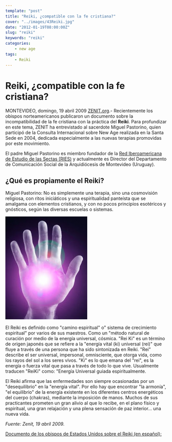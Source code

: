 ```yaml
---
template: "post"
title: "Reiki, ¿compatible con la fe cristiana?"
cover: "../images/43Reiki.jpg"
date: "2012-01-19T08:00:00Z"
slug: "reiki"
keywords: "reiki"
categories: 
    - new age
tags:
    - Reiki
---
```


# Reiki, ¿compatible con la fe cristiana?
MONTEVIDEO, domingo, 19 abril 2009 [ZENIT.org](https://zenit.org/).- Recientemente los obispos norteamericanos publicaron un documento sobre la incompatibilidad de la fe cristiana con la práctica del **Reiki**. Para profundizar en este tema, ZENIT ha entrevistado al sacerdote Miguel Pastorino, quien participó de la Consulta Internacional sobre New Age realizada en la Santa Sede en 2004, dedicada especialmente a las nuevas terapias promovidas por este movimiento.  

El padre Miguel Pastorino es miembro fundador de la [Red Iberoamericana de Estudio de las Sectas (RIES)](http://info-ries.blogspot.com/) y actualmente es Director del Departamento de Comunicación Social de la Arquidiócesis de Montevideo (Uruguay).

## ¿Qué es propiamente el Reiki?
Miguel Pastorino: No es simplemente una terapia, sino una cosmovisión religiosa, con ritos iniciáticos y una espiritualidad panteísta que se amalgama con elementos cristianos, y con no pocos principios esotéricos y gnósticos, según las diversas escuelas o sistemas.  

![Reiki](../images/43Reiki.jpg)


El Reiki es definido como "camino espiritual" o" sistema de crecimiento espiritual" por varios de sus maestros. Como un "método natural de curación por medio de la energía universal, cósmica. "Rei Ki" es un término de origen japonés que se refiere a la "energía vital (ki) universal (rei)" que fluye a través de una persona que ha sido sintonizada en Reiki.
"Rei" describe el ser universal, impersonal, omnisciente, que otorga vida, como los rayos del sol a los seres vivos. "Ki" es lo que emana del "rei", es la energía o fuerza vital que pasa a través de todo lo que vive. Usualmente traducen "ReiKi" como: "Energía Universal guiada espiritualmente.  

El Reiki afirma que las enfermedades son siempre ocasionadas por un "desequilibrio" en la "energía vital". Por ello hay que encontrar "la armonía", "el equilibrio" de la energía existente en los diferentes centros energéticos del cuerpo (chakras), mediante la imposición de manos. Muchos de sus practicantes prometen un gran alivio al que lo recibe, en el plano físico y espiritual, una gran relajación y una plena sensación de paz interior... una nueva vida.  


*Fuente: Zenit, 19 abril 2009.*   

[Documento de los obispos de Estados Unidos sobre el Reiki (en español):](http://info-ries.blogspot.com/2009/05/documento-de-los-obispos-de-eeuu-sobre.html)  